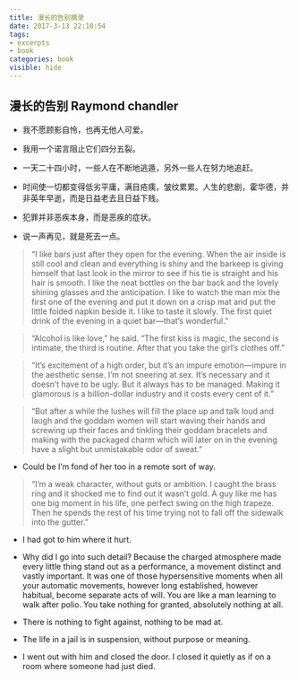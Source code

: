 ```yaml
---
title: 漫长的告别摘录
date: 2017-3-13 22:10:54
tags: 
- excerpts
- book
categories: book 
visible: hide
---
```

## 漫长的告别   Raymond chandler

* 我不愿顾影自怜，也再无他人可爱。

* 我用一个诺言阻止它们四分五裂。

* 一天二十四小时，一些人在不断地逃遁，另外一些人在努力地追赶。

* 时间使一切都变得低劣平庸，满目疮痍，皱纹累累。人生的悲剧，霍华德，并非英年早逝，而是日益老去且日益下贱。

* 犯罪并非恶疾本身，而是恶疾的症状。

* 说一声再见，就是死去一点。

> “I like bars just after they open for the evening. When the air inside is still cool and clean and everything is shiny and the barkeep is giving himself that last look in the mirror to see if his tie is straight and his hair is smooth. I like the neat bottles on the bar back and the lovely shining glasses and the anticipation. I like to watch the man mix the first one of the evening and put it down on a crisp mat and put the little folded napkin beside it. I like to taste it slowly. The first quiet drink of the evening in a quiet bar—that’s wonderful.”


 > “Alcohol is like love,” he said. “The first kiss is magic, the second is intimate, the third is routine. After that you take the girl’s clothes off.”  
 
> “It’s excitement of a high order, but it’s an impure emotion—impure in the aesthetic sense. I’m not sneering at sex. It’s necessary and it doesn’t have to be ugly. But it always has to be managed. Making it glamorous is a billion-dollar industry and it costs every cent of it.”

> “But after a while the lushes will fill the place up and talk loud and laugh and the goddam women will start waving their hands and screwing up their faces and tinkling their goddam bracelets and making with the packaged charm which will later on in the evening have a slight but unmistakable odor of sweat.”

* Could be I’m fond of her too in a remote sort of way.

> “I’m a weak character, without guts or ambition. I caught the brass ring and it shocked me to find out it wasn’t gold. A guy like me has one big moment in his life, one perfect swing on the high trapeze. Then he spends the rest of his time trying not to fall off the sidewalk into the gutter.”

* I had got to him where it hurt.

* Why did I go into such detail? Because the charged atmosphere made every little thing stand out as a performance, a movement distinct and vastly important. It was one of those hypersensitive moments when all your automatic movements, however long established, however habitual, become separate acts of will. You are like a man learning to walk after polio. You take nothing for granted, absolutely nothing at all.

* There is nothing to fight against, nothing to be mad at.

* The life in a jail is in suspension, without purpose or meaning.

* I went out with him and closed the door. I closed it quietly as if on a room where someone had just died.
